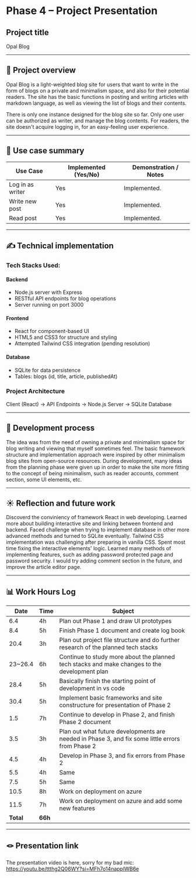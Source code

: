 # Phase 4 – Project Presentation
##  Project title

Opal Blog

---

## 📝 Project overview

Opal Blog is a light-weighted blog site for users that want to write in the form of blogs on a private and minimalism space, and also for their potential readers. The site has the basic functions in posting and writing articles with markdown language, as well as viewing the list of blogs and their contents.

There is only one instance designed for the blog site so far. Only one user can be authorized as writer, and manage the blog contents. For readers, the site doesn't acquire logging in, for an easy-feeling user experience.

---

## 📌 Use case summary


| Use Case | Implemented (Yes/No) | Demonstration / Notes |
|----------|----------------------|------------------------|
| Log in as writer | Yes | Implemented. |
| Write new post | Yes | Implemented. |
| Read post | Yes | Implemented.|



---

## ✍️ Technical implementation

### Tech Stacks Used:

#### Backend
- Node.js server with Express
- RESTful API endpoints for blog operations
- Server running on port 3000

#### Frontend
- React for component-based UI
- HTML5 and CSS3 for structure and styling
- Attempted Tailwind CSS integration (pending resolution)

#### Database
- SQLite for data persistence
- Tables: blogs (id, title, article, publishedAt)

### Project Architecture

Client (React) → API Endpoints → Node.js Server → SQLite Database

---

## 🚂 Development process

The idea was from the need of owning a private and minimalism space for blog writing and viewing that myself sometimes feel.
The basic framework structure and implementation approach were inspired by other minimalism blog sites from open-source resources. 
During development, many ideas from the planning phase were given up in order to make the site more fitting to the concept of being minimalism, such as reader accounts, comment section, some UI elements, etc.

---

## ☀️ Reflection and future work


Discoverd the conviniency of framework React in web developing. Learned more about building interactive site and linking between frontend and backend.
Faced challenge when trying to implement database in other more advanced methods and turned to SQLite eventually. Tailwind CSS implementation was challenging after preparing in vanilla CSS. Spent most time fixing the interactive elements' logic.
Learned many methods of implementing features, such as adding password protected page and password security.
I would try adding comment section in the future, and improve the article editor page.

---

## 📊 Work Hours Log

|Date|Time|Subject|
--|--| --
6.4|4h|Plan out Phase 1 and draw UI prototypes|
8.4|5h|Finish Phase 1 document and create log book|
20.4|3h|Plan out project file structure and do further research of the planned tech stacks|
23~26.4|6h|Continue to study more about the planned tech stacks and make changes to the development plan|
28.4|5h|Basically finish the starting point of development in vs code|
30.4|5h|Implement basic frameworks and site constructure for presentation of Phase 2|
1.5|7h|Continue to develop in Phase 2, and finish Phase 2 document|
3.5|3h|Plan out what future developments are needed in Phase 3, and fix some little errors from Phase 2|
4.5|4h|Develop in Phase 3, and fix errors from Phase 2| 
5.5|4h|Same|
7.5|5h|Same|
10.5|8h|Work on deployment on azure|
11.5|7h|Work on deployment on azure and add some new features
| **Total**  | **66h** |                                 |

---

## 🪢 Presentation link

The presentation video is here, sorry for my bad mic:
https://youtu.be/ttthg2Q06WY?si=MFh7o14nappIWB6e
